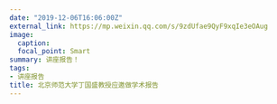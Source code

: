 ```yaml
---
date: "2019-12-06T16:06:00Z"
external_link: https://mp.weixin.qq.com/s/9zdUfae9QyF9xqIe3eOAug
image:
  caption: 
  focal_point: Smart
summary: 讲座报告！
tags:
- 讲座报告
title: 北京师范大学丁国盛教授应邀做学术报告
---
```

